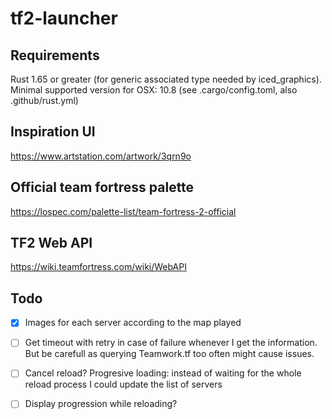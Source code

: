 # tf2-launcher

## Requirements
Rust 1.65 or greater (for generic associated type needed by iced_graphics).  
Minimal supported version for OSX: 10.8 (see .cargo/config.toml, also .github/rust.yml)  

## Inspiration UI
https://www.artstation.com/artwork/3qrn9o

## Official team fortress palette
https://lospec.com/palette-list/team-fortress-2-official

## TF2 Web API
https://wiki.teamfortress.com/wiki/WebAPI

## Todo
- [x] Images for each server according to the map played

- [ ] Get timeout with retry in case of failure
whenever I get the information. But be carefull as querying Teamwork.tf too often might cause issues.

- [ ] Cancel reload? Progresive loading: instead of waiting for the whole reload process I could update the list of servers
- [ ] Display progression while reloading?
